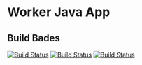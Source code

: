 # Worker Java App
## Build Bades
[![Build Status](http://34.82.89.17:8080/buildStatus/icon?job=instavote%2Fworker-build&subject=build+time+${duration}&color=blue)](http://34.82.89.17:8080/job/instavote/job/worker-build/)
[![Build Status](http://34.82.89.17:8080/buildStatus/icon?job=instavote%2Fworker-test&subject=test+time+${duration}&color=yellow)](http://34.82.89.17:8080/job/instavote/job/worker-test/)
[![Build Status](http://34.82.89.17:8080/buildStatus/icon?job=instavote%2Fworker-package&subject=packaging+time+${duration}&color=green)](http://34.82.89.17:8080/job/instavote/job/worker-package/)
